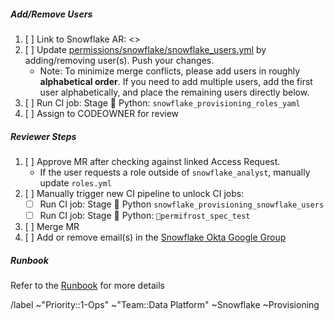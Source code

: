 ##### Add/Remove Users

1. [ ] Link to Snowflake AR: \<>
1. [ ] Update [permissions/snowflake/snowflake_users.yml](https://gitlab.com/gitlab-data/analytics/-/blob/master/permissions/snowflake/snowflake_users.yml?ref_type=heads) by adding/removing user(s). Push your changes.
    - Note: To minimize merge conflicts, please add users in roughly **alphabetical order**. If you need to add multiple users, add the first user alphabetically, and place the remaining users directly below.
1. [ ] Run CI job: Stage :snake: Python: `snowflake_provisioning_roles_yaml`
1. [ ] Assign to CODEOWNER for review

##### Reviewer Steps

1. [ ] Approve MR after checking against linked Access Request.
    - If the user requests a role outside of `snowflake_analyst`, manually update `roles.yml`
1. [ ] Manually trigger new CI pipeline to unlock CI jobs:
    - [ ] Run CI job: Stage :snake: Python `snowflake_provisioning_snowflake_users`
    - [ ] Run CI job: Stage :snake: Python: `🧊permifrost_spec_test`
1. [ ] Merge MR
1. [ ] Add or remove email(s) in the [Snowflake Okta Google Group](https://groups.google.com/a/gitlab.com/g/okta-snowflake-users/members?pli=1)


##### Runbook
Refer to the [Runbook](https://gitlab.com/gitlab-data/runbooks/-/blob/main/snowflake_provisioning_automation/snowflake_provisioning_automation.md) for more details



/label ~"Priority::1-Ops" ~"Team::Data Platform"  ~Snowflake ~Provisioning
